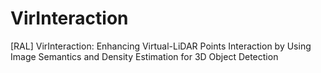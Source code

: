 # VirInteraction
[RAL] VirInteraction: Enhancing Virtual-LiDAR Points Interaction by Using Image Semantics and Density Estimation for 3D Object Detection
